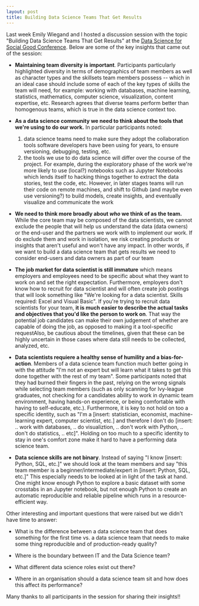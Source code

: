 ```yaml
---
layout: post
title: Building Data Science Teams That Get Results
---
```


Last week Emily Wiegand and I hosted a discussion session with the topic "Building Data Science Teams That Get Results" at the [Data Science for Social Good Conference](https://dssg.uchicago.edu/data-science-for-social-good-conference/). Below are some of the key insights that came out of the session:

- **Maintaining team diversity is important**. Participants particularly highlighted diversity in terms of demographics of team members as well as character types and the skillsets team members possess -- which in an ideal case should include some of each of the key types of skills the team will need, for example: working with databases, machine learning, statistics, mathematics, computer science, visualization, content expertise, etc. Research agrees that diverse teams perform better than homogenous teams, which is true in the data science context too. 

- **As a data science community we need to think about the tools that we're using to do our work.** In particular participants noted:
  1. data science teams need to make sure they adopt the collaboration tools software developers have been using for years, to ensure versioning, debugging, testing, etc. 
  2. the tools we use to do data science will differ over the course of the project. For example, during the exploratory phase of the work we're more likely to use (local?) notebooks such as Jupyter Notebooks which lends itself to hacking things together to extract the data stories, test the code, etc. However, in later stages teams will run their code on remote machines, and shift to Github (and maybe even use versioning?) to build models, create insights, and eventually visualize and communicate the work

- **We need to think more broadly about _who_ we think of as the team.** While the core team may be composed of the data scientists, we cannot exclude the people that will help us understand the data (data owners) or the end-user and the partners we work with to implement our work. If do exclude them and work in isolation, we risk creating products or insights that aren't useful and won't have any impact. In other words, if we want to build a data science team that gets results we need to consider end-users and data owners as part of our team

- **The job market for data scientist is still immature** which means employers and employees need to be specific about what they want to work on and set the right expectation. Furthermore, employers don't know how to recruit for data scientist and will often create job postings that will look something like "We're looking for a data scientist. Skills required: Excel and Visual Basic". If you're trying to recruit data scientists for your team, **it is much easier to describe the actual tasks and objectives that you'd like the person to work on**. That way the potential job candidates can make their own judgement of whether are capable of doing the job, as opposed to making it a tool-specific requestAlso, be cautious about the timelines, given that these can be highly uncertain in those cases where data still needs to be collected, analyzed, etc. 

- **Data scientists requiere a healthy sense of humility and a bias-for-action**. Members of a data science team function much better going in with the attitude "I'm not an expert but will learn what it takes to get this done together with the rest of my team". Some participants noted that they had burned their fingers in the past, relying on the wrong signals while selecting team members (such as  only scanning for Ivy-league graduates, not checking for a candidates ability to work in dynamic team environment, having hands-on experience, or being comfortable with having to self-educate, etc.). Furthermore, it is key to not hold on too a specific identity, such as "I'm a [insert: statistician, economist, machine-learning expert, computer scientist, etc.] and therefore I don't do [insert: .. work with databases, .. do visualiztion, .. don't work with Python, .. don't do statistics, .. etc]". Holding on too much to a specific identity to stay in one's comfort zone make it hard to have a performing data science team.  

- **Data science skills are not binary**. Instead of saying "I know [insert: Python, SQL, etc.]" we should look at the team members and say "this team member is a beginner/intermediate/expert in [insert: Python, SQL, etc.]"	This especially needs to be looked at in light of the task at hand. One might know enough Python to explore a basic dataset with some crosstabs in an Jupyter notebook, but not enough Python to create an automatic reproducible and reliable pipeline which runs in a resource-efficient way. 

Other interesting and important questions that were raised but we didn't have time to answer:

- What is the difference between a data science team that does something for the first time vs. a data science team that needs to make some thing reproducible and of production-ready quality?

- Where is the boundary between IT and the Data Science team?

- What different data science roles exist out there?

- Where in an organisation should a data science team sit and how does this affect its performance? 

Many thanks to all participants in the session for sharing their insights!!
 
